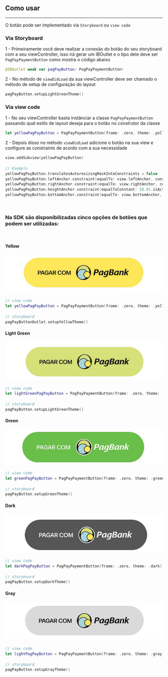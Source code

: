 ## Como usar

---

O botão pode ser implementado via `Storyboard` ou `view code`

### Via Storyboard

1 - Primeiramente você deve realizar a conexão do botão do seu storyboard com a seu viewController, isso irá gerar um IBOutlet e o tipo dele deve ser `PagPayPaymentButton` como mostra o código abaixo

```swift
@IBOutlet weak var pagPayButton: PagPayPaymentButton!
```

2 - No método de `viewDidLoad` da sua viewController deve ser chamado o método de setup de configuração do layout

```swift
pagPayButton.setupLightGreenTheme()
```


### Via view code

1 - No seu viewController basta instânciar a classe `PagPayPaymentButton` passando qual estilo de layout deseja para o botão no construtor da classe

```swift
let yellowPagPayButton = PagPayPaymentButton(frame: .zero, theme: .yellow)
```

2 - Depois disso no método `viewDidLoad` adicione o botão na sua view e configure as constraints de acordo com a sua necessidade

```swift
view.addSubview(yellowPagPayButton)

// Exemplo
yellowPagPayButton.translatesAutoresizingMaskIntoConstraints = false
yellowPagPayButton.leftAnchor.constraint(equalTo: view.leftAnchor, constant: 16.0).isActive = true
yellowPagPayButton.rightAnchor.constraint(equalTo: view.rightAnchor, constant: -16.0).isActive = true
yellowPagPayButton.heightAnchor.constraint(equalToConstant: 58.0).isActive = true
yellowPagPayButton.bottomAnchor.constraint(equalTo: view.bottomAnchor, constant: -150.0).isActive = true

```

<br>

### Na SDK são disponibilizadas cinco opções de botões que podem ser utilizadas:

<br>

#### Yellow
![Exemplo de Botão Yellow](images/example_yellow_button.png)

```swift
// view code
let yellowPagPayButton = PagPayPaymentButton(frame: .zero, theme: .yellow)

// storyboard
pagPayButtonOutlet.setupYellowTheme()
```

#### Light Green
![Exemplo de Botão Light Green](images/example_light_green_button.png)

```swift
// view code
let lightGreenPagPayButton = PagPayPaymentButton(frame: .zero, theme: .lightGreen)

// storyboard
pagPayButton.setupLightGreenTheme()
```

#### Green
![Exemplo de Botão Green](images/example_green_button.png)

```swift
// view code
let greenPagPayButton = PagPayPaymentButton(frame: .zero, theme: .green)

// storyboard
pagPayButton.setupGreenTheme()
```

#### Dark
![Exemplo de Botão Dark](images/example_dark_button.png)

```swift
// view code
let darkPagPayButton = PagPayPaymentButton(frame: .zero, theme: .dark)

// storyboard
pagPayButton.setupDarkTheme()
```

#### Gray
![Exemplo de Botão Light](images/example_light_button.png)

```swift
// view code
let lightPagPayButton = PagPayPaymentButton(frame: .zero, theme: .gray)

// storyboard
pagPayButton.setupGrayTheme()
```
